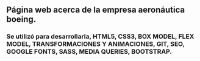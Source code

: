 ## Página web acerca de la empresa aeronáutica boeing.
### Se utilizó para desarrollarla, HTML5, CSS3, BOX MODEL, FLEX MODEL, TRANSFORMACIONES Y ANIMACIONES, GIT, SEO, GOOGLE FONTS, SASS, MEDIA QUERIES, BOOTSTRAP.